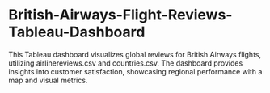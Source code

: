 # British-Airways-Flight-Reviews-Tableau-Dashboard
 This Tableau dashboard visualizes global reviews for British Airways flights, utilizing airlinereviews.csv and countries.csv. The dashboard provides insights into customer satisfaction, showcasing regional performance with a map and visual metrics.
